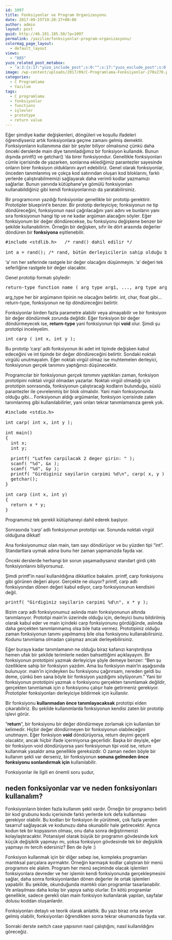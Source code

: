 ```yaml
---
id: 1097
title: Fonksiyonlar ve Program Organizasyonu
date: 2017-09-25T19:20:27+00:00
author: admin
layout: post
guid: http://46.101.185.50/?p=1097
permalink: /yazilim/fonksiyonlar-program-organizasyonu/
colormag_page_layout:
  - default_layout
views:
  - "885"
yuzo_related_post_metabox:
  - 'a:3:{s:17:"yuzo_include_post";s:0:"";s:17:"yuzo_exclude_post";s:0:"";s:21:"yuzo_disabled_related";N;}'
image: /wp-content/uploads/2017/09/C-Programlama-Fonksiyonlar-270x270.png
categories:
  - C Programlama
  - Yazılım
tags:
  - C programlama
  - fonksiyonlar
  - functions
  - işlevler
  - prototype
  - return value
---
```

Eğer şimdiye kadar değişkenleri, döngüleri ve koşullu ifadeleri öğrendiyseniz artık fonksiyonlara geçme zamanı gelmiş demektir. Fonksiyonların kullanımına dair bir şeyler biliyor olmalısınız çünkü daha önceki derslerde main diye tanımladığımız bir fonksiyon kullandık. Bunun dışında printf() ve getchar() &#8216;da birer fonksiyondur. Genellikle fonksiyonları cümle içerisinde de yazarken, sonlarına eklediğimiz parantezler sayesinde onların birer fonksiyon olduklarını ayırt edebiliriz. Genel olarak fonksiyonlar, önceden tanımlanmış ve çokça kod satırından oluşan kod bloklarını, farklı yerlerde çalıştırabilmemizi sağlayarak daha verimli kodlar yazmamızı sağlarlar. Bunun yanında kütüphane&#8217;ye gömülü fonksiyonları kullanabildiğiniz gibi kendi fonksiyonlarınızı da yaratabilirsiniz.

Bir programcının yazdığı fonksiyonlar genellikle bir prototip gerektirir. Prototipler blueprint&#8217;e benzer. Bir prototip derleyiciye; fonksiyonun ne tip döndüreceğini, fonksiyonun nasıl çağrılacağını yani adını ve bunların yanı sıra fonksiyonun hangi tip ve ne kadar argüman alacağını söyler. Eğer fonksiyonum bir değer döndürecekse, bu fonksiyonu değişkene benzer bir şekilde kullanabilirim. Örneğin bir değişken, sıfır ile dört arasında değerler döndüren bir **fonksiyona** eşitlenebilir.

<pre class="example">#include &lt;stdlib.h&gt;   /* rand() dahil edilir */

int a = rand(); /* rand, bütün derleyicilerin sahip olduğu bir fonksiyondur ve rastgele bir sayı üretir */
</pre>

&#8216;a&#8217; nın her seferinde rastgele bir değer olacağını düşünmeyin. &#8216;a&#8217; değeri tek seferliğine rastgele bir değer olacaktır.

Genel prototip formatı şöyledir:

<pre class="example">return-type function_name ( arg_type arg1, ..., arg_type argN ); 
</pre>

arg_type her bir argümanın tipinin ne olacağını belirtir. int, char, float gibi&#8230; return-type, fonksiyonun ne tip döndüreceğini belirtir.

Fonksiyonlar birden fazla parametre alabilir veya almayabilir ve bir fonksiyon bir değer döndürmek zorunda değildir. Eğer fonksiyon bir değer döndürmeyecek ise, **return-type** yani fonksiyonun tipi **void** olur. Şimdi şu prototipi inceleyelim.

<pre class="example">int carp ( int x, int y );
</pre>

Bu prototip &#8216;carp&#8217; adlı fonksiyonun iki adet int tipinde değişken kabul edeceğini ve int tipinde bir değer döndüreceğini belirtir. Sondaki noktalı virgülü unutmayalım. Eğer noktalı virgül olmaz ise muhtemelen derleyici, fonksiyonun gerçek tanımını yaptığınızı düşünecektir.

Programcılar bir fonksiyonun _gerçek tanımını_ yaptıkları zaman, fonksiyon prototipini noktalı virgül olmadan yazarlar. Noktalı virgül olmadığı için prototipin sonrasında, fonksiyonun çalıştıracağı kodların bulunduğu, süslü parantezler ile çevrelenmiş bir blok olmalıdır. Yani main fonksiyonunda olduğu gibi&#8230; Fonksiyonun aldığı argümanlar, fonksiyon içerisinde zaten tanımlanmış gibi kullanılabilirler, yani onları tekrar tanımlamanıza gerek yok.

<pre class="example">#include &lt;stdio.h&gt;

int carp( int x, int y );

int main()
{
  int x;
  int y;
  
  printf( "Lutfen carpilacak 2 deger girin: " );
  scanf( "%d", &x );
  scanf( "%d", &y );
  printf( "Girdiginiz sayilarin carpimi %d\n", carp( x, y ) );
  getchar(); 
}

int carp (int x, int y)
{
  return x * y;
}
</pre>

Programımız tek gerekli kütüphaneyi dahil ederek başlıyor.

Sonrasında &#8216;carp&#8217; adlı fonksiyonun prototipi var. Sonunda noktalı virgül olduğuna dikkat!

Ana fonksiyonumuz olan main, tam sayı döndürüyor ve bu yüzden tipi &#8220;int&#8221;. Standartlara uymak adına bunu her zaman yapmanızda fayda var.

Önceki derslerde herhangi bir sorun yaşamadıysanız standart girdi çıktı fonksiyonlarını biliyorsunuz.

Şimdi printf&#8217;in nasıl kullanıldığına dikkatlice bakalım. printf, carp fonksiyonu gibi görünen değeri alıyor. Gerçekte ne oluyor? printf, carp adlı fonksiyondan dönen değeri kabul ediyor, carp fonksiyonunun kendisini değil.

<pre class="example">printf( "Girdiginiz sayilarin carpimi %d\n", x * y );
</pre>

Bizim carp adlı fonksiyonumuz aslında main fonksiyonunun altında tanımlanıyor. Prototipi main&#8217;in üzerinde olduğu için, derleyici bunu bildirilmiş olarak kabul eder ve main içindeki carp fonksiyonunu gördüğünde, aslında daha gerçekten tanımlanmamış olsa bile hata vermez. Prototipiniz olduğu zaman fonksiyonun tanımı yapılmamış bile olsa fonksiyonu kullanabilirsiniz. Kodunu tanımlama olmadan çalışmaz ancak derleyebilirsiniz.

Eğer buraya kadar tanımlamanın ne olduğu biraz kafanızı karıştırdıysa hemen ufak bir şekilde terimlerle neden bahsettiğimi açıklayayım. Bir fonksiyonun prototipini yazmak derleyiciye şöyle demeye benzer: &#8220;Ben şu özelliklere sahip bir fonksiyon yazdım. Ama bu fonksiyon main&#8217;in aşağısında bulunuyor. main&#8217;in içindeyken bu fonksiyonu çağırırsam, nereden geldi bu deme, çünkü ben sana böyle bir fonksiyon yazdığımı söylüyorum.&#8221; Yani bir fonksiyonun prototipini yazmak o fonksiyonu gerçekten tanımlamak değildir, gerçekten tanımlamak için o fonksiyonu çalışır hale getirmeniz gerekiyor. Prototipler fonksiyonları derleyiciye bildirmek için kullanılır.

Bir fonksiyonu **kullanmadan önce tanımlayacaksak** prototipi elden çıkarabiliriz. Bu şekilde kullanımlarda fonksiyonun kendisi zaten bir prototip işlevi görür.

&#8220;**return**&#8220;, bir fonksiyonu bir değer döndürmeye zorlamak için kullanılan bir kelimedir. Hiçbir değer döndürmeyen bir fonksiyonun olabileceğini unutmayın. Eğer fonksiyon **void** döndürüyorsa, return deyimi geçerli olacaktır, ancak hiçbir ifade içermiyorsa geçerlidir. Başka bir deyişle, eğer bir fonksiyon void döndürüyorsa yani fonksiyonun tipi void ise, return kullanmak yasaldır ama genellikle gereksizdir. O zaman neden böyle bir kullanım şekli var derseniz, bir fonksiyonun **sonuna gelmeden önce fonksiyonu sonlandırmak için** kullanılabilir.

Fonksiyonlar ile ilgili en önemli soru şudur,

## neden fonksiyonlar var ve neden fonksiyonları kullanalım?

Fonksiyonların birden fazla kullanım şekli vardır. Örneğin bir programcı belirli bir kod grubunu kodu içerisinde farklı yerlerde kırk defa kullanması gerekiyor olabilir. Bu kodları bir fonksiyon ile yürütmek, çok fazla yerden tasarruf sağlayacak ve kodunuzu daha okunabilir hale getirecektir. Ayrıca kodun tek bir kopyasının olması, onu daha sonra değiştirmenizi kolaylaştıracaktır. Potansiyel olarak büyük bir programın gövdesinde kırk küçük değişiklik yapmayı mı, yoksa fonksiyon gövdesinde tek bir değişiklik yapmayı mı tercih edersiniz? Ben de öyle :)

Fonksiyon kullanmak için bir diğer sebep ise, kompleks programları mantıksal parçalara ayırmaktır. Örneğin karmaşık kodlar çalıştıran bir menü programını ele alalım. Program her menü seçiminde olacak işlemleri fonksiyonlara devreder ve her işlemin kendi fonksiyonunda gerçekleşmesini sağlar, daha sonra fonksiyonlardan dönen değerler ile ortak işlemleri yapabilir. Bu şekilde, okunduğunda mantıklı olan programlar tasarlanabilir. Ve anlaşılması daha kolay bir yapıya sahip olurlar. En kötü programlar genellikle, sadece gerekli olan main fonksiyon kullanılarak yapılan, sayfalar dolusu koddan oluşanlardır.

Fonksiyonları detaylı ve teorik olarak anlattık. Bu yazı biraz orta seviye gelmiş olabilir, fonksiyonları öğrendikten sonra tekrar okumanızda fayda var.

Sonraki derste switch case yapısının nasıl çalıştığını, nasıl kullanıldığını göreceğiz.